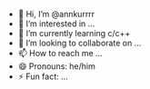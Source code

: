 - 👋 Hi, I’m @annkurrrr
- 👀 I’m interested in ...
- 🌱 I’m currently learning c/c++
- 💞️ I’m looking to collaborate on ...
- 📫 How to reach me ...
- 😄 Pronouns: he/him
- ⚡ Fun fact: ...

<!---
annkurrrr/annkurrrr is a ✨ special ✨ repository because its `README.md` (this file) appears on your GitHub profile.
You can click the Preview link to take a look at your changes.
--->

